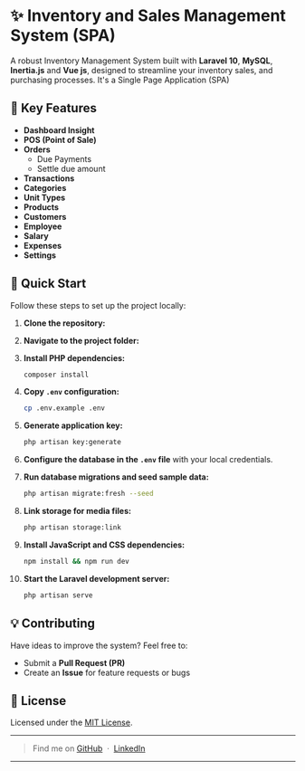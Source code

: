 # ✨ Inventory and Sales Management System (SPA)

A robust Inventory Management System built with **Laravel 10**, **MySQL**, **Inertia.js** and **Vue js**, designed to streamline your inventory sales, and purchasing processes. It's a Single Page Application (SPA)

## 🌟 Key Features

- **Dashboard Insight**
- **POS (Point of Sale)**
- **Orders**
    - Due Payments
    - Settle due amount
- **Transactions**
- **Categories**
- **Unit Types**
- **Products**
- **Customers**
- **Employee**
- **Salary**
- **Expenses**
- **Settings**

## 🚀 Quick Start

Follow these steps to set up the project locally:

1. **Clone the repository:**
2. **Navigate to the project folder:**
3. **Install PHP dependencies:**

    ```bash
    composer install
    ```

4. **Copy `.env` configuration:**

    ```bash
    cp .env.example .env
    ```

5. **Generate application key:**

    ```bash
    php artisan key:generate
    ```

6. **Configure the database in the `.env` file** with your local credentials.

7. **Run database migrations and seed sample data:**

    ```bash
    php artisan migrate:fresh --seed
    ```

8. **Link storage for media files:**

    ```bash
    php artisan storage:link
    ```

9. **Install JavaScript and CSS dependencies:**

    ```bash
    npm install && npm run dev
    ```

10. **Start the Laravel development server:**

    ```bash
    php artisan serve
    ```

## 💡 Contributing

Have ideas to improve the system? Feel free to:

- Submit a **Pull Request (PR)**
- Create an **Issue** for feature requests or bugs

## 📄 License

Licensed under the [MIT License](LICENSE).

---

> Find me on [GitHub](https://github.com/NazmusSakib2036) &nbsp;&middot;&nbsp; [LinkedIn]((https://www.linkedin.com/in/nazmus-sakib-303345241))

---
